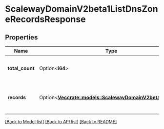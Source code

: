 # ScalewayDomainV2beta1ListDnsZoneRecordsResponse

## Properties

Name | Type | Description | Notes
------------ | ------------- | ------------- | -------------
**total_count** | Option<**i64**> | The total number of DNS zone records | [optional]
**records** | Option<[**Vec<crate::models::ScalewayDomainV2beta1Record>**](scaleway.domain.v2beta1.Record.md)> | The paginated returned DNS zone records | [optional]

[[Back to Model list]](../README.md#documentation-for-models) [[Back to API list]](../README.md#documentation-for-api-endpoints) [[Back to README]](../README.md)


